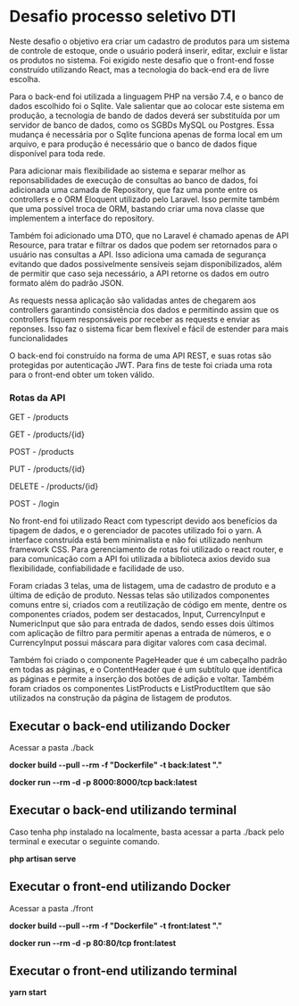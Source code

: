 # Desafio processo seletivo DTI

Neste desafio o objetivo era criar um cadastro de produtos para um sistema de controle de estoque, onde o usuário poderá inserir, editar, excluir e listar os produtos no sistema. Foi exigido neste desafio que o front-end fosse construído utilizando React, mas a tecnologia do back-end era de livre escolha.

Para o back-end foi utilizada a linguagem PHP na versão 7.4, e o banco de dados escolhido foi o Sqlite. Vale salientar que ao colocar este sistema em produção, a tecnologia de bando de dados deverá ser substituída por um servidor de banco de dados, como os SGBDs MySQL ou Postgres. Essa mudança é necessária por o Sqlite funciona apenas de forma local em um arquivo, e para produção é necessário que o banco de dados fique disponível para toda rede.

Para adicionar mais flexibilidade ao sistema e separar melhor as reponsabilidades de execução de consultas ao banco de dados, foi adicionada uma camada de Repository, que faz uma ponte entre os controllers e o ORM Eloquent utilizado pelo Laravel. Isso permite também que uma possível troca de ORM, bastando criar uma nova classe que implementem a interface do repository.

Também foi adicionado uma DTO, que no Laravel é chamado apenas de API Resource, para tratar e filtrar os dados que podem ser retornados para o usuário nas consultas a API. Isso adiciona uma camada de segurança evitando que dados possivelmente sensíveis sejam disponibilizados, além de permitir que caso seja necessário, a API retorne os dados em outro formato além do padrão JSON.

As requests nessa aplicação são validadas antes de chegarem aos controllers garantindo consistência dos dados e permitindo assim que os controllers fiquem responsáveis por receber as requests e enviar as reponses. Isso faz o sistema ficar bem flexível e fácil de estender para mais funcionalidades

O back-end foi construído na forma de uma API REST, e suas rotas são protegidas por autenticação JWT. Para fins de teste foi criada uma rota para o front-end obter um token válido.

### Rotas da API

GET - /products

GET - /products/{id}

POST - /products

PUT - /products/{id}

DELETE - /products/{id}

POST - /login

No front-end foi utilizado React com typescript devido aos benefícios da tipagem de dados, e o gerenciador de pacotes utilizado foi o yarn. A interface construída está bem minimalista e não foi utilizado nenhum framework CSS.
Para gerenciamento de rotas foi utilizado o react router, e para comunicação com a API foi utilizada a biblioteca axios devido sua flexibilidade, confiabilidade e facilidade de uso.

Foram criadas 3 telas, uma de listagem, uma de cadastro de produto e a última de edição de produto. Nessas telas são utilizados componentes comuns entre si, criados com a reutilização de código em mente, dentre os componentes criados, podem ser destacados, Input, CurrencyInput e NumericInput que são para entrada de dados, sendo esses dois últimos com aplicação de filtro para permitir apenas a entrada de números, e o CurrencyInput possui máscara para digitar valores com casa decimal.

Também foi criado o componente PageHeader que é um cabeçalho padrão em todas as páginas, e o ContentHeader que é um subtítulo que identifica as páginas e permite a inserção dos botões de adição e voltar. Também foram criados os componentes ListProducts e ListProductItem que são utilizados na construção da página de listagem de produtos.

## Executar o back-end utilizando Docker
Acessar a pasta ./back

**docker build --pull --rm -f "Dockerfile" -t back:latest "."**

**docker run --rm -d  -p 8000:8000/tcp back:latest**

## Executar o back-end utilizando terminal
Caso tenha php instalado na localmente, basta acessar a parta ./back pelo terminal e executar o seguinte comando.

**php artisan serve**

## Executar o front-end utilizando Docker
Acessar a pasta ./front

**docker build --pull --rm -f "Dockerfile" -t front:latest "."**

**docker run --rm -d  -p 80:80/tcp front:latest**

## Executar o front-end utilizando terminal
**yarn start**

